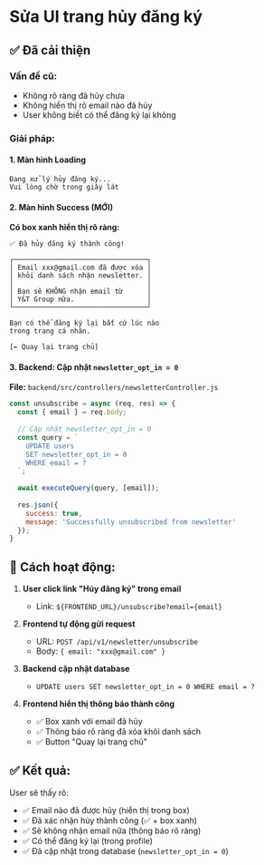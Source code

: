 # Sửa UI trang hủy đăng ký

## ✅ Đã cải thiện

### Vấn đề cũ:
- Không rõ ràng đã hủy chưa
- Không hiển thị rõ email nào đã hủy
- User không biết có thể đăng ký lại không

### Giải pháp:

#### 1. Màn hình Loading
```
Đang xử lý hủy đăng ký...
Vui lòng chờ trong giây lát
```

#### 2. Màn hình Success (MỚI)

**Có box xanh hiển thị rõ ràng:**
```
✅ Đã hủy đăng ký thành công!

┌─────────────────────────────────┐
│ Email xxx@gmail.com đã được xóa │
│ khỏi danh sách nhận newsletter. │
│                                 │
│ Bạn sẽ KHÔNG nhận email từ      │
│ Y&T Group nữa.                  │
└─────────────────────────────────┘

Bạn có thể đăng ký lại bất cứ lúc nào 
trong trang cá nhân.

[← Quay lại trang chủ]
```

#### 3. Backend: Cập nhật `newsletter_opt_in = 0`

**File:** `backend/src/controllers/newsletterController.js`

```javascript
const unsubscribe = async (req, res) => {
  const { email } = req.body;
  
  // Cập nhật newsletter_opt_in = 0
  const query = `
    UPDATE users
    SET newsletter_opt_in = 0
    WHERE email = ?
  `;
  
  await executeQuery(query, [email]);
  
  res.json({
    success: true,
    message: 'Successfully unsubscribed from newsletter'
  });
}
```

## 🎯 Cách hoạt động:

1. **User click link "Hủy đăng ký" trong email**
   - Link: `${FRONTEND_URL}/unsubscribe?email={email}`
   
2. **Frontend tự động gửi request**
   - URL: `POST /api/v1/newsletter/unsubscribe`
   - Body: `{ email: "xxx@gmail.com" }`
   
3. **Backend cập nhật database**
   - `UPDATE users SET newsletter_opt_in = 0 WHERE email = ?`
   
4. **Frontend hiển thị thông báo thành công**
   - ✅ Box xanh với email đã hủy
   - ✅ Thông báo rõ ràng đã xóa khỏi danh sách
   - ✅ Button "Quay lại trang chủ"
   
## ✅ Kết quả:

User sẽ thấy rõ:
- ✅ Email nào đã được hủy (hiển thị trong box)
- ✅ Đã xác nhận hủy thành công (✅ + box xanh)
- ✅ Sẽ không nhận email nữa (thông báo rõ ràng)
- ✅ Có thể đăng ký lại (trong profile)
- ✅ Đã cập nhật trong database (`newsletter_opt_in = 0`)
